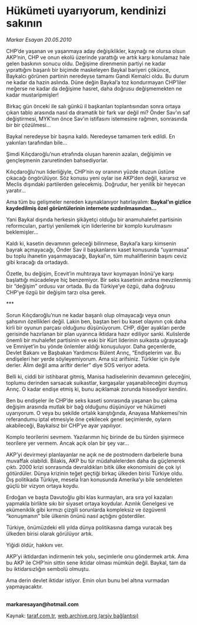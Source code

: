 # Hükümeti uyarıyorum, kendinizi sakının

*Markar Esayan 20.05.2010*

<div class="yazi"><p>CHP’de yaşanan ve yaşanmaya aday değişiklikler, kaynağı ne olursa olsun AKP’nin, CHP ve onun ekolü üzerinde yarattığı ve artık karşı konulamaz hale gelen baskının sonucu oldu. Değişime direnmenin partiyi ne kadar yıprattığını başarılı bir biçimde maskeleyen Baykal bariyeri çökünce, Baykalcı görünen partinin neredeyse tamamı Gandi Kemalci oldu. Bu durum ne kadar da hazin aslında. Düne değin Baykal’a toz kondurmayan CHP’liler meğerse ne kadar da değişime hasret, daha doğrusu değişmemekten ne kadar mustaripmişler! </p>
<p>Birkaç gün önceki ile salı günkü il başkanları toplantısından sonra ortaya çıkan tablo arasında nasıl da dramatik bir fark var değil mi? Önder Sav’ın saf değiştirmesi, MYK’nın önce Sav’ın istifasını istemesine rağmen, sonrasında bir bir çözülmesi...</p>
<p>Baykal neredeyse bir başına kaldı. Neredeyse tamamen terk edildi. En yakınları tarafından bile...</p>
<p>Şimdi Kılıçdaroğlu’nun etrafında oluşan harenin azaları, değişimin ve gençleşmenin zaruretinden bahsediyorlar. </p>
<p>Kılıçdaroğlu’nun liderliğiyle, CHP’nin oy oranının yüzde otuzun üstüne çıkacağı öngörülüyor. Söz konusu yeni oylar ise AKP’den değil, kararsız ve Meclis dışındaki partilerden gelecekmiş. Doğrudur, her yenilik bir heyecan yaratır...</p>
<p>Ama tüm bu gelişmeler nereden kaynaklanıyor hatırlayalım: <b>Baykal’ın gizlice kaydedilmiş özel görüntülerinin internete sızdırılmasından...</b></p>
<p>Yani Baykal dışında herkesin şikâyetçi olduğu bir anamuhalefet partisinin reformcuları, partiyi yenilemek için liderlerine bir komplo kurulmasını beklemişler...</p>
<p>Kaldı ki, kasetin devamının geleceği bilinmese, Baykal’a karşı kimsenin bayrak açmayacağı, Önder Sav il başkanlarını kaset konusunda “uyarmasa” bu toplu ihanetin yaşanmayacağı, Baykal’ın, tüm muhaliflerinin başını ceviz gibi kıracağı da ortadaydı.</p>
<p>Özetle, bu değişim, Ecevit’in muhtıraya tavır koymayan İnönü’ye karşı başlattığı mücadeleye hiç benzemiyor. Bir seks kasetinin ardına mevzilenmiş bir “değişim” ordusu var ortada. Bu da Türkiye’ye özgü, daha doğrusu CHP’ye özgü bir değişim tarzı olsa gerek.</p>
<p>***</p>
<p>Sorun Kılıçdaroğlu’nun ne kadar başarılı olup olmayacağı veya onun şahsının özellikleri değil. Lakin ben, baştan beri bu kaset olayının çok daha kirli bir oyunun parçası olduğunu düşünüyorum. CHP, diğer ayakları perde gerisinde hazırlanan bir plan uyarınca iktidara hazır ediliyor sanki. Kulislerde önemli bir muhalefet partisinin ve eski bir Kürt liderinin suikasta uğrayacağı ve Emniyet’in bu yönde önlemler aldığı konuşuluyor. Daha geçenlerde, Devlet Bakanı ve Başbakan Yardımcısı Bülent Arınç, “Endişelerim var. Bu endişeleri her yerde söyleyemiyorum. Ama siz arifsiniz. Türkler için öyle derler. Âlim değil ama ariftir derler” diye SOS veriyor adeta. </p>
<p>Belli ki, ciddi bir istihbarat gitmiş, Manisa hadiselerinin devamının geleceğini, toplumu derinden sarsacak suikastlar, kargaşalar yaşanabileceğini duymuş Arınç. O kadar endişe etmiş ki, bunu açıklamak zorunda hissediyor kendini.</p>
<p>Ben bu endişeler ile CHP’de seks kaseti sonrasında yaşanan bu çakma değişim arasında mutlak bir bağ olduğunu düşünüyor ve hükümeti uyarıyorum. O veya bu şekilde ortalık karıştığında, Anayasa Mahkemesi’nin referandumu iptal etmesiyle öne çekilecek genel seçimlerde, oyların akabileceği, Baykalsız bir CHP’ye ayar yapılıyor. </p>
<p>Komplo teorilerini sevmem. Yazılarımın hiç birinde de bu türden şişirmece teorilere yer vermem. Ancak açık olan bir şey var...</p>
<p>AKP’yi devirmeyi planlayanlar ne açık ne de postmodern darbelerle buna muvaffak olabildi. Bilakis, AKP bu tür müdahalelerden daha da güçlenerek çıktı. 2000 krizi sonrasında devraldıkları bitik ülke ekonomisini de çok iyi götürdüler. Dünya krizinin teğet geçtiği birkaç ülkeden birisi Türkiye oldu. Dış politikada Türkiye, mesela İran konusunda Amerika’yı bile sendeleten güçlü bir vizyon ortaya koydu.</p>
<p>Erdoğan ve başta Davutoğlu gibi klas kurmayları, ara sıra yol kazaları yapmakla birlikte sıkı bir siyaset ortaya koydular. Azınlık Genelgesi ve ekümeniklik gibi kırmızı çizgili sorunlarda kompleksiz ve özgüvenli “konuşmanın” bile ülkenin önünü nasıl açtığını gösterdiler.</p>
<p>Türkiye, önümüzdeki elli yılda dünya politikasına damga vuracak beş ülkeden birisi olarak görülüyor artık.</p>
<p>Yiğidi öldür, hakkını ver.</p>
<p>AKP’yi iktidardan indirmenin tek yolu, seçimlerle onu göndermek artık. Ama bu AKP ile CHP’nin sittin sene iktidar olması mümkün değil. Baykal, tam da bu iktidarsızlığın sembolü olmuştu.</p>
<p>Ama derin devlet iktidar istiyor. Emin olun bunu bel altına vurmadan yapmayacaktır. </p>
<p><b><br/>markaresayan@hotmail.com</b></p></div>

Kaynak: [taraf.com.tr](http://www.taraf.com.tr:80/markar-esayan/makale-hukumeti-uyariyorum-kendinizi-sakinin.htm), [web.archive.org (arşiv bağlantısı)](http://web.archive.org/web/20100523073010/http://www.taraf.com.tr:80/markar-esayan/makale-hukumeti-uyariyorum-kendinizi-sakinin.htm)
